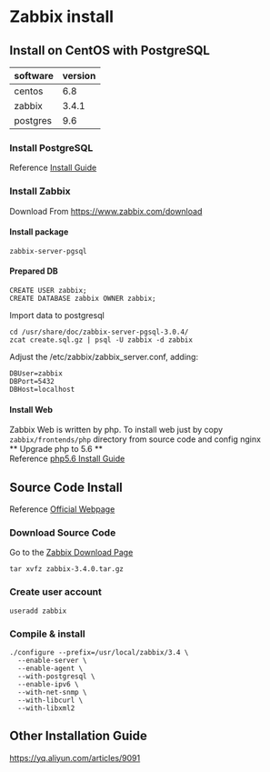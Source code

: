 # Zabbix install

## Install on CentOS with PostgreSQL
software | version
---- | ----
centos | 6.8
zabbix | 3.4.1
postgres | 9.6

### Install PostgreSQL 
Reference [Install Guide](https://github.com/jaiminpan/fast-memo/blob/master/PostgreSQL/install.md)

### Install Zabbix
Download From https://www.zabbix.com/download

#### Install package
```
zabbix-server-pgsql
```

#### Prepared DB
```
CREATE USER zabbix;
CREATE DATABASE zabbix OWNER zabbix;
```
Import data to postgresql
```
cd /usr/share/doc/zabbix-server-pgsql-3.0.4/
zcat create.sql.gz | psql -U zabbix -d zabbix
```

Adjust the /etc/zabbix/zabbix_server.conf, adding:
```
DBUser=zabbix
DBPort=5432
DBHost=localhost
```
#### Install Web
Zabbix Web is written by php.
To install web just by copy `zabbix/frontends/php` directory from source code and config nginx  
** Upgrade php to 5.6 **  
Reference [php5.6 Install Guide](https://github.com/jaiminpan/fast-memo/blob/master/php/install.md)


## Source Code Install
Reference [Official Webpage](https://www.zabbix.com/documentation/3.4/manual/installation/install)
### Download Source Code
Go to the [Zabbix Download Page](https://www.zabbix.com/download)
```
tar xvfz zabbix-3.4.0.tar.gz
```
### Create user account
```
useradd zabbix
```

### Compile & install
```
./configure --prefix=/usr/local/zabbix/3.4 \
  --enable-server \
  --enable-agent \
  --with-postgresql \
  --enable-ipv6 \
  --with-net-snmp \
  --with-libcurl \
  --with-libxml2
```


## Other Installation Guide
https://yq.aliyun.com/articles/9091




